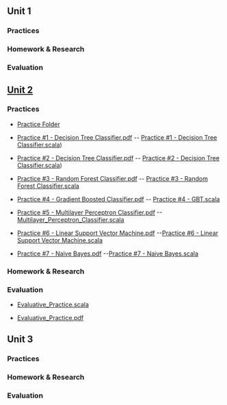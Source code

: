 ## Unit 1
### Practices
### Homework & Research
### Evaluation

## [Unit 2](https://github.com/vcesar454/Datos_Masivos/tree/Unit_2)
### Practices
- [Practice Folder](https://github.com/vcesar454/Datos_Masivos/tree/Unit_2/Practices) <br>

- [Practice #1 - Decision Tree Classifier.pdf](https://github.com/vcesar454/Datos_Masivos/blob/Unit_2/Practices/Practice%20%231%20-%20Decision%20Tree%20Classifier.pdf) 
-- [Practice #1 - Decision Tree Classifier.scala](https://github.com/vcesar454/Datos_Masivos/blob/Unit_2/Practices/Code/Practice%20%231%20-%20Decision%20Tree%20Classifier.scala))<br>

- [Practice #2 - Decision Tree Classifier.pdf](https://github.com/vcesar454/Datos_Masivos/blob/Unit_2/Practices/Practice%20%231%20-%20Decision%20Tree%20Classifier.pdf) 
-- [Practice #2 - Decision Tree Classifier.scala]())<br>

- [Practice #3 - Random Forest Classifier.pdf](https://github.com/vcesar454/Datos_Masivos/blob/Unit_2/Practices/Practice%20%233%20-%20Random%20Forest%20Classifier.pdf)
 -- [Practice #3 - Random Forest Classifier.scala](https://github.com/vcesar454/Datos_Masivos/blob/Unit_2/Practices/Code/Practice%20%233%20Random%20Forest.scala)<br>

- [Practice #4 - Gradient Boosted Classifier.pdf](https://github.com/vcesar454/Datos_Masivos/blob/Unit_2/Practices/Practice%20%234%20-%20Gradient%20Boosted%20Classifier.pdf) 
-- [Practice #4 - GBT.scala](https://github.com/vcesar454/Datos_Masivos/blob/Unit_2/Practices/Code/Practice%20%234%20-%20GBT%20Classifier.scala)<br>

- [Practice #5 - Multilayer Perceptron Classifier.pdf](https://github.com/vcesar454/Datos_Masivos/blob/Unit_2/Practices/Practice%20%235%20-%20Multilayer%20Perceptron%20Classifier.pdf) 
--[Multilayer_Perceptron_Classifier.scala](https://github.com/vcesar454/Datos_Masivos/blob/Unit_2/Practices/Code/Practice%20%235%20-%20Multilayer%20Perceptron%20Classifier.scala)<br>

- [Practice #6 - Linear Support Vector Machine.pdf](https://github.com/vcesar454/Datos_Masivos/blob/Unit_2/Practices/Practice%20%235%20-%20Multilayer%20Perceptron%20Classifier.pdf) 
--[Practice #6 - Linear Support Vector Machine.scala](https://github.com/vcesar454/Datos_Masivos/blob/Unit_2/Practices/Code/Practice%20%236%20-%20Linear%20Support%20Vector%20Machine.scala)<br>

- [Practice #7 - Naive Bayes.pdf](https://github.com/vcesar454/Datos_Masivos/blob/Unit_2/Practices/Practice%20%237%20-%20Naive%20Bayes.pdf) 
--[Practice #7 - Naive Bayes.scala](https://github.com/vcesar454/Datos_Masivos/blob/Unit_2/Practices/Code/Practice%20%237%20-%20Navie%20Bayes.scala)


### Homework & Research

### Evaluation
- [Evaluative_Practice.scala](https://github.com/vcesar454/Datos_Masivos/blob/Unit_2/Tests/Evaluative%20Practice.scala)

- [Evaluative_Practice.pdf](https://github.com/vcesar454/Datos_Masivos/blob/Unit_2/Tests/Evaluative%20Practice.scala)


## Unit 3
### Practices
### Homework & Research
### Evaluation
